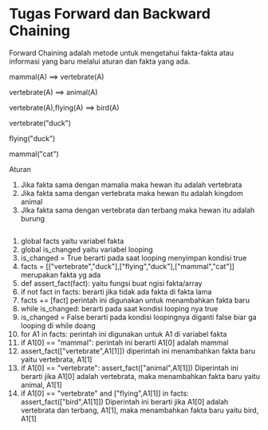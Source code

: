 # Tugas Forward dan Backward Chaining

Forward Chaining adalah metode untuk mengetahui fakta-fakta atau informasi yang baru melalui aturan dan fakta yang ada.

mammal(A) ==> vertebrate(A)

vertebrate(A) ==> animal(A)

vertebrate(A),flying(A) ==> bird(A)

vertebrate("duck")

flying("duck")

mammal("cat")


Aturan
1. Jika fakta sama dengan mamalia maka hewan itu adalah vertebrata
2. Jika fakta sama dengan vertebrata maka hewan itu adalah kingdom animal
3. JIka fakta sama dengan vertebrata dan terbang maka hewan itu adalah burung

```

```

1. global facts yaitu variabel fakta
2. global is_changed yaitu variabel looping
3. is_changed = True berarti pada saat looping menyimpan kondisi true
4. facts = [["vertebrate","duck"],["flying","duck"],["mammal","cat"]] merupakan fakta yg ada
5. def assert_fact(fact): yaitu fungsi buat ngisi fakta/array
6. if not fact in facts: berarti jika tidak ada fakta di fakta lama
7. facts += [fact] perintah ini digunakan untuk menambahkan fakta baru
8. while is_changed: berarti pada saat kondisi looping nya true
9. is_changed = False berarti pada kondisi loopingnya diganti false biar ga looping di while doang
10. for A1 in facts: perintah ini digunakan untuk A1 di variabel fakta
11. if A1[0] == "mammal": perintah ini berarti A1[0] adalah mammal
12. assert_fact(["vertebrate",A1[1]]) diperintah ini menambahkan fakta baru yaitu vertebrata, A1[1]
13. if A1[0] == "vertebrate":
       assert_fact(["animal",A1[1]])
    Diperintah ini berarti jika A1[0] adalah vertebrata, maka menambahkan fakta baru yaitu animal, A1[1]
14. if A1[0] == "vertebrate" and ["flying",A1[1]] in facts:
      assert_fact(["bird",A1[1]])
    Diperintah ini berarti jika A1[0] adalah vertebrata dan terbang, A1[1], maka menambahkan fakta baru yaitu bird, A1[1]
